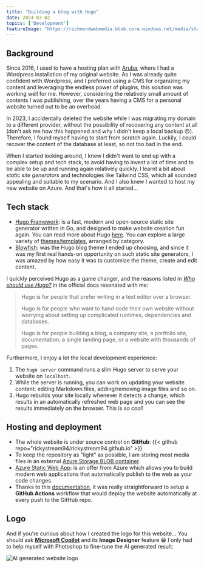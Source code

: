 ```yaml
---
title: "Building a blog with Hugo"
date: 2024-03-02
topics: ['Development']
featureImage: "https://richmondwebmedia.blob.core.windows.net/media/static_assets/logo.png"
---
```


## Background

Since 2016, I used to have a hosting plan with [Aruba](https://www.aruba.it/), where I had a Wordpress installation of my original website. As I was already quite confident with Wordpress, and I preferred using a CMS for organizing my content and leveraging the endless power of plugins, this solution was working well for me.
However, considering the relatively small amount of contents I was publishing, over the years having a CMS for a personal website turned out to be an overhead.

In 2023, I accidentally deleted the website while I was migrating my domain to a different provider, without the possibility of recovering any content at all (don't ask me how this happened and why I didn't keep a local backup 😢). Therefore, I found myself having to start from scratch again. Luckily, I could recover the content of the database at least, so not too bad in the end.

When I started looking around, I knew I didn't want to end up with a complex setup and tech stack, to avoid having to invest a lot of time and to be able to be up and running again relatively quickly.
I learnt a bit about _static site generators_ and technologies like Tailwind CSS, which all sounded appealing and suitable to my scenario. And I also knew I wanted to host my new website on Azure.
And that's how it all started...

## Tech stack

* [Hugo Framework](https://gohugo.io/): is a fast, modern and open-source static site generator written in Go, and designed to make website creation fun again. You can read more about Hugo [here](https://gohugo.io/about/what-is-hugo/).
You can explore a large variety of [themes/templates](https://themes.gohugo.io/), arranged by category.
* [Blowfish](https://blowfish.page/): was the Hugo blog theme I ended up choosing, and since it was my first real hands-on opportunity on such static site generators, I was amazed by how easy it was to customize the theme, create and edit content.

I quickly perceived Hugo as a game changer, and the reasons listed in [_Who should use Hugo?_](https://gohugo.io/about/what-is-hugo/#who-should-use-hugo) in the official docs resonated with me:

> Hugo is for people that prefer writing in a text editor over a browser.
>
> Hugo is for people who want to hand code their own website without worrying about setting up complicated runtimes, dependencies and databases.
>
> Hugo is for people building a blog, a company site, a portfolio site, documentation, a single landing page, or a website with thousands of pages.

Furthermore, I enjoy a lot the local development experience:
1. The `hugo server` command runs a slim Hugo server to serve your website on `localhost`.
1. While the server is running, you can work on updating your website content: editing Markdown files, adding/removing image files and so on.
1. Hugo rebuilds your site locally whenever it detects a change, which results in an automatically refreshed web page and you can see the results immediately on the browser. This is _so cool_!

## Hosting and deployment

* The whole website is under source control on **GitHub**:
    {{< github repo="rickystream94/rickystream94.github.io" >}}
* To keep the repository as "light" as possible, I am storing most media files in an external [Azure Storage BLOB container](https://learn.microsoft.com/en-us/azure/storage/blobs/storage-blobs-introduction).
* [Azure Static Web App](https://learn.microsoft.com/en-us/azure/static-web-apps/): is an offer from Azure which allows you to build modern web applications that automatically publish to the web as your code changes.
* Thanks to this [documentation](https://learn.microsoft.com/en-us/azure/static-web-apps/publish-hugo), it was really straightforward to setup a **GitHub Actions** workflow that would deploy the website automatically at every push to the GitHub repo.



## Logo

And if you're curious about how I created the logo for this website... You should ask [**Microsoft Copilot**](https://copilot.microsoft.com/) and its **Image Designer** feature 😁
I only had to help myself with Photoshop to fine-tune the AI generated result:

![AI generated website logo](https://richmondwebmedia.blob.core.windows.net/media/static_assets/logo.png)